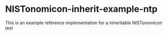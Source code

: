# NISTonomicon-inherit-example-ntp
This is an example reference implementation for a inheritable NISTonomicon test
